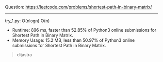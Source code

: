 Question: https://leetcode.com/problems/shortest-path-in-binary-matrix/

---

try_1.py: O(nlogn) O(n)

* Runtime: 896 ms, faster than 52.85% of Python3 online submissions for Shortest Path in Binary Matrix.
* Memory Usage: 15.2 MB, less than 50.97% of Python3 online submissions for Shortest Path in Binary Matrix.

> dijastra
